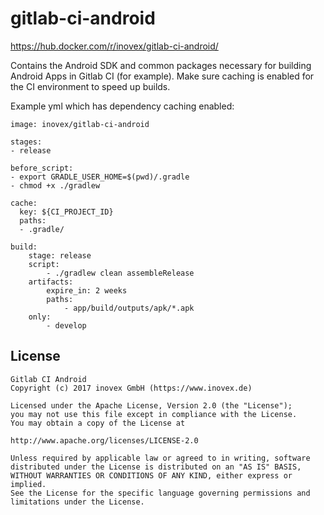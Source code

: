 # gitlab-ci-android

https://hub.docker.com/r/inovex/gitlab-ci-android/

Contains the Android SDK and common packages necessary for building Android Apps in Gitlab CI (for example).
Make sure caching is enabled for the CI environment to speed up builds.

Example yml which has dependency caching enabled:

```
image: inovex/gitlab-ci-android

stages:
- release

before_script:
- export GRADLE_USER_HOME=$(pwd)/.gradle
- chmod +x ./gradlew

cache:
  key: ${CI_PROJECT_ID}
  paths:
  - .gradle/

build:
    stage: release
    script:
        - ./gradlew clean assembleRelease
    artifacts:
        expire_in: 2 weeks
        paths:
            - app/build/outputs/apk/*.apk
    only:
        - develop
```

## License

```
Gitlab CI Android
Copyright (c) 2017 inovex GmbH (https://www.inovex.de)

Licensed under the Apache License, Version 2.0 (the "License");
you may not use this file except in compliance with the License.
You may obtain a copy of the License at

http://www.apache.org/licenses/LICENSE-2.0

Unless required by applicable law or agreed to in writing, software
distributed under the License is distributed on an "AS IS" BASIS,
WITHOUT WARRANTIES OR CONDITIONS OF ANY KIND, either express or implied.
See the License for the specific language governing permissions and
limitations under the License.
```
